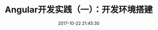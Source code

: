 ---
title: Angular开发实践（一）：开发环境搭建
date: 2017-10-22 21:45:30
tags:
- Angular
- JavaScript
categories: Angular
---